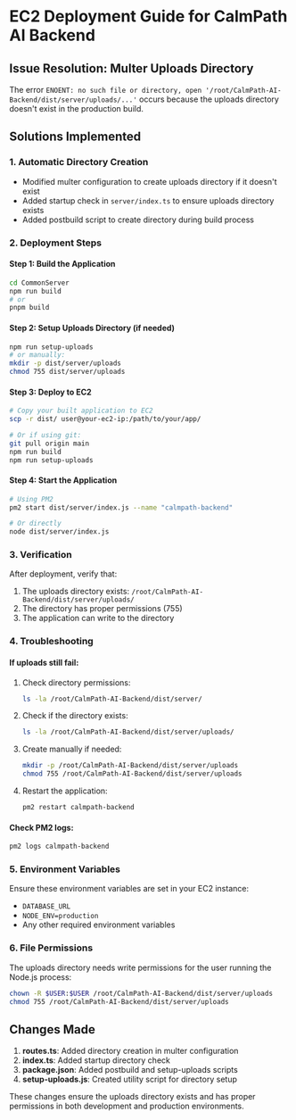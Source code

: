 # EC2 Deployment Guide for CalmPath AI Backend

## Issue Resolution: Multer Uploads Directory

The error `ENOENT: no such file or directory, open '/root/CalmPath-AI-Backend/dist/server/uploads/...'` occurs because the uploads directory doesn't exist in the production build.

## Solutions Implemented

### 1. Automatic Directory Creation
- Modified multer configuration to create uploads directory if it doesn't exist
- Added startup check in `server/index.ts` to ensure uploads directory exists
- Added postbuild script to create directory during build process

### 2. Deployment Steps

#### Step 1: Build the Application
```bash
cd CommonServer
npm run build
# or
pnpm build
```

#### Step 2: Setup Uploads Directory (if needed)
```bash
npm run setup-uploads
# or manually:
mkdir -p dist/server/uploads
chmod 755 dist/server/uploads
```

#### Step 3: Deploy to EC2
```bash
# Copy your built application to EC2
scp -r dist/ user@your-ec2-ip:/path/to/your/app/

# Or if using git:
git pull origin main
npm run build
npm run setup-uploads
```

#### Step 4: Start the Application
```bash
# Using PM2
pm2 start dist/server/index.js --name "calmpath-backend"

# Or directly
node dist/server/index.js
```

### 3. Verification

After deployment, verify that:
1. The uploads directory exists: `/root/CalmPath-AI-Backend/dist/server/uploads/`
2. The directory has proper permissions (755)
3. The application can write to the directory

### 4. Troubleshooting

#### If uploads still fail:
1. Check directory permissions:
   ```bash
   ls -la /root/CalmPath-AI-Backend/dist/server/
   ```

2. Check if the directory exists:
   ```bash
   ls -la /root/CalmPath-AI-Backend/dist/server/uploads/
   ```

3. Create manually if needed:
   ```bash
   mkdir -p /root/CalmPath-AI-Backend/dist/server/uploads
   chmod 755 /root/CalmPath-AI-Backend/dist/server/uploads
   ```

4. Restart the application:
   ```bash
   pm2 restart calmpath-backend
   ```

#### Check PM2 logs:
```bash
pm2 logs calmpath-backend
```

### 5. Environment Variables

Ensure these environment variables are set in your EC2 instance:
- `DATABASE_URL`
- `NODE_ENV=production`
- Any other required environment variables

### 6. File Permissions

The uploads directory needs write permissions for the user running the Node.js process:
```bash
chown -R $USER:$USER /root/CalmPath-AI-Backend/dist/server/uploads
chmod 755 /root/CalmPath-AI-Backend/dist/server/uploads
```

## Changes Made

1. **routes.ts**: Added directory creation in multer configuration
2. **index.ts**: Added startup directory check
3. **package.json**: Added postbuild and setup-uploads scripts
4. **setup-uploads.js**: Created utility script for directory setup

These changes ensure the uploads directory exists and has proper permissions in both development and production environments.
